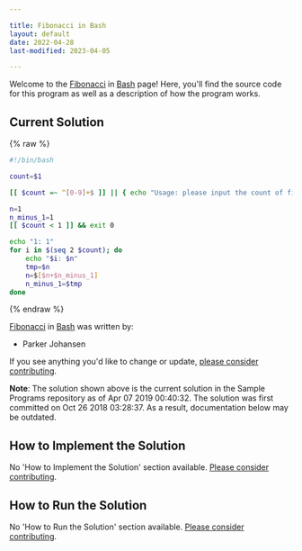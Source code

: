 ```yaml
---

title: Fibonacci in Bash
layout: default
date: 2022-04-28
last-modified: 2023-04-05

---
```


Welcome to the [Fibonacci](https://sampleprograms.io/projects/fibonacci) in [Bash](https://sampleprograms.io/languages/bash) page! Here, you'll find the source code for this program as well as a description of how the program works.

## Current Solution

{% raw %}

```bash
#!/bin/bash

count=$1

[[ $count =~ ^[0-9]+$ ]] || { echo "Usage: please input the count of fibonacci numbers to output"; exit 1; }

n=1
n_minus_1=1
[[ $count < 1 ]] && exit 0

echo "1: 1"
for i in $(seq 2 $count); do
    echo "$i: $n"
    tmp=$n
    n=$[$n+$n_minus_1]
    n_minus_1=$tmp
done
```

{% endraw %}

[Fibonacci](https://sampleprograms.io/projects/fibonacci) in [Bash](https://sampleprograms.io/languages/bash) was written by:

- Parker Johansen

If you see anything you'd like to change or update, [please consider contributing](https://github.com/TheRenegadeCoder/sample-programs).

**Note**: The solution shown above is the current solution in the Sample Programs repository as of Apr 07 2019 00:40:32. The solution was first committed on Oct 26 2018 03:28:37. As a result, documentation below may be outdated.

## How to Implement the Solution

No 'How to Implement the Solution' section available. [Please consider contributing](https://github.com/TheRenegadeCoder/sample-programs-website).

## How to Run the Solution

No 'How to Run the Solution' section available. [Please consider contributing](https://github.com/TheRenegadeCoder/sample-programs-website).